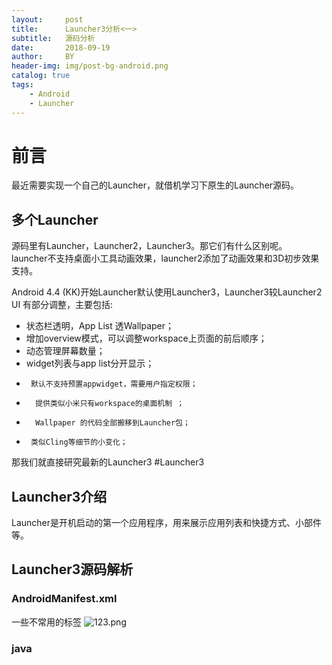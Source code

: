 ```yaml
---
layout:     post
title:      Launcher3分析<一>
subtitle:   源码分析
date:       2018-09-19
author:     BY
header-img: img/post-bg-android.png
catalog: true
tags:
    - Android
    - Launcher
---
```

# 前言  
最近需要实现一个自己的Launcher，就借机学习下原生的Launcher源码。  
## 多个Launcher
源码里有Launcher，Launcher2，Launcher3。那它们有什么区别呢。  
launcher不支持桌面小工具动画效果，launcher2添加了动画效果和3D初步效果支持。
   
Android 4.4 (KK)开始Launcher默认使用Launcher3，Launcher3较Launcher2 UI 有部分调整，主要包括:
  
*  状态栏透明，App List 透Wallpaper；
* 增加overview模式，可以调整workspace上页面的前后顺序；      
* 动态管理屏幕数量；       
* widget列表与app list分开显示；
*      默认不支持预置appwidget，需要用户指定权限；       
*       提供类似小米只有workspace的桌面机制 ；       
*       Wallpaper 的代码全部搬移到Launcher包；
*      类似Cling等细节的小变化；  
那我们就直接研究最新的Launcher3
#Launcher3  
## Launcher3介绍
Launcher是开机启动的第一个应用程序，用来展示应用列表和快捷方式、小部件等。
## Launcher3源码解析  
### AndroidManifest.xml    
一些不常用的标签
![123.png](https://upload-images.jianshu.io/upload_images/2607554-ee9755ecd74028f1.png?imageMogr2/auto-orient/strip%7CimageView2/2/w/1240)  
### java